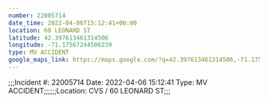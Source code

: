 ```yaml
---
number: 22005714
date_time: 2022-04-06T15:12:41+00:00
location: 60 LEONARD ST
latitude: 42.397613461314506
longitude: -71.17567244506239
type: MV ACCIDENT
google_maps_link: https://maps.google.com/?q=42.397613461314506,-71.17567244506239
---
```


;;;Incident #: 22005714  Date: 2022-04-06 15:12:41   Type: MV ACCIDENT;;;;;;Location: CVS / 60 LEONARD ST;;;
